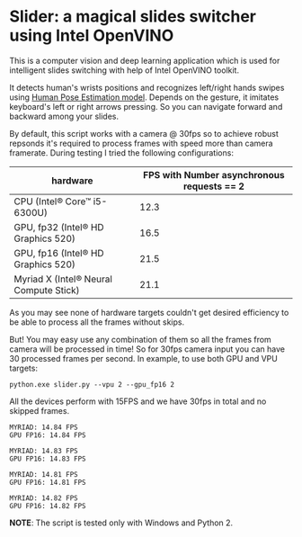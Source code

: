 # Slider: a magical slides switcher using Intel OpenVINO

This is a computer vision and deep learning application which is used for
intelligent slides switching with help of Intel OpenVINO toolkit.

It detects human's wrists positions and recognizes left/right hands swipes using
[Human Pose Estimation model](https://github.com/opencv/open_model_zoo/tree/master/intel_models/human-pose-estimation-0001).
Depends on the gesture, it imitates keyboard's left or right arrows pressing.
So you can navigate forward and backward among your slides.

By default, this script works with a camera @ 30fps so to achieve robust repsonds
it's required to process frames with speed more than camera framerate. During
testing I tried the following configurations:

| hardware | FPS with Number asynchronous requests == 2 |
|---|---|
| CPU (Intel&reg; Core&trade; i5-6300U) | 12.3 |
| GPU, fp32 (Intel&reg; HD Graphics 520) | 16.5 |
| GPU, fp16 (Intel&reg; HD Graphics 520) | 21.5 |
| Myriad X (Intel&reg; Neural Compute Stick) | 21.1 |

As you may see none of hardware targets couldn't get desired efficiency to be able to process all the frames without skips.

But! You may easy use any combination of them so all the frames from camera will
be processed in time! So for 30fps camera input you can have 30 processed frames per second.
In example, to use both GPU and VPU targets:

```
python.exe slider.py --vpu 2 --gpu_fp16 2
```

All the devices perform with 15FPS and we have 30fps in total and no skipped frames.

```
MYRIAD: 14.84 FPS
GPU FP16: 14.84 FPS

MYRIAD: 14.83 FPS
GPU FP16: 14.83 FPS

MYRIAD: 14.81 FPS
GPU FP16: 14.81 FPS

MYRIAD: 14.82 FPS
GPU FP16: 14.82 FPS
```

**NOTE**: The script is tested only with Windows and Python 2.
